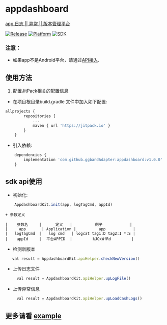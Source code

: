 # appdashboard

[app 日志 || 异常 || 版本管理平台](http://www.appdashboard.cn/)

[![Release](https://jitpack.io/v/ggbandAdapter/appdashboard.svg)](https://jitpack.io/#ggbandAdapter/appdashboard)
[![Platform](https://img.shields.io/badge/platform-android-green.svg)](http://developer.android.com/index.html)
![SDK](https://img.shields.io/badge/SDK-15%2B-green.svg)

### 注意：
  + 如果app不是Android平台，请通过[API接入](https://github.com/ggbandAdapter/appdashboard/apidoc.md).

## 使用方法

1. 配置JitPack相关的配置信息
 + 在项目根目录build.gradle 文件中加入如下配置:
```javascript
allprojects {
		repositories {
			...
			maven { url 'https://jitpack.io' }
		}
	}
```

 + 引入依赖:
```javascript
	dependencies {
		implementation 'com.github.ggbandAdapter:appdashboard:v1.0.0'
	}
```
## sdk api使用
 + 初始化:
```javascript
 	AppdashboardKit.init(app, logTagCmd, appId)
```
    + 参数定义

	|    参数名     |      定义   |          例子            |
	|     app       | Application |          app            |
	|   logTagCmd  |   log cmd   | logcat tag1:D tag2:I *:S |
	|    appId     |  平台APPID  |         kJOxWfRd         |
  + 检测新版本
```javascript
   val result = AppdashboardKit.apiHelper.checkNewVersion()
```
  + 上传日志文件
```javascript
     val result = AppdashboardKit.apiHelper.upLogFile()
```
  + 上传异常信息
```javascript
     val result = AppdashboardKit.apiHelper.upLoadCashLogs()
```
## 更多请看 [example](https://github.com/ggbandAdapter/appdashboard/tree/master/app)
